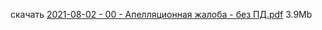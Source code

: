 <!-- [В начало](/docs/index.md) -->

скачать [2021-08-02 - 00 - Апелляционная жалоба - без ПД.pdf](https://bit.ly/3HmPLzy) 3.9Mb
